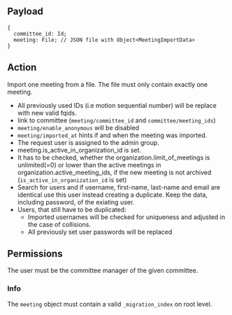 ## Payload
```
{
  committee_id: Id;
  meeting: File; // JSON file with Object<MeetingImportData>
}
```

## Action

Import one meeting from a file. The file must only contain exactly one meeting.
- All previously used IDs (i.e motion sequential number) will be replace with new valid fqids.
- link to committee (`meeting/committee_id` and `committee/meeting_ids`)
- `meeting/enable_anonymous` will be disabled
- `meeting/imported_at` hints if and when the meeting was imported.
- The request user is assigned to the admin group.
- meeting.is_active_in_organization_id is set.
- It has to be checked, whether the organization.limit_of_meetings is unlimited(=0) or lower than the active meetings in organization.active_meeting_ids, if the new meeting is not archived (`is_active_in_organization_id` is set)
- Search for users and if username, first-name, last-name and email are identical use this user instead creating a duplicate. Keep the data, including password, of the exiating user.
- Users, that still have to be duplicated:
  - Imported usernames will be checked for uniqueness and adjusted in the case of collisions.
  - All previously set user passwords will be replaced


## Permissions
The user must be the committee manager of the given committee.

### Info

The `meeting` object must contain a valid `_migration_index` on root level.
